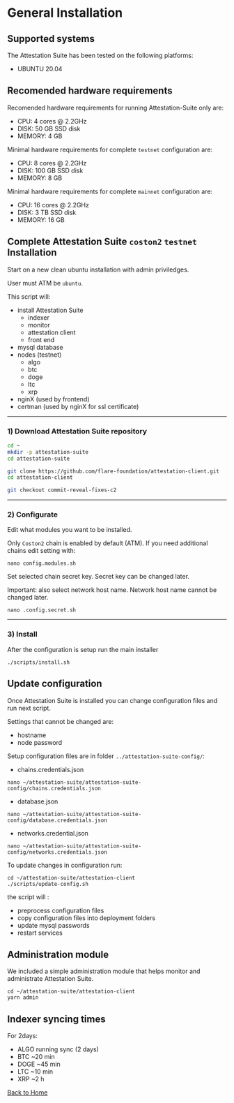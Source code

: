 # General Installation

## Supported systems

The Attestation Suite has been tested on the following platforms:

- UBUNTU 20.04

## Recomended hardware requirements

Recomended hardware requirements for running Attestation-Suite only are:
- CPU: 4 cores @ 2.2GHz
- DISK: 50 GB SSD disk
- MEMORY: 4 GB

Minimal hardware requirements for complete `testnet` configuration are:
- CPU: 8 cores @ 2.2GHz
- DISK: 100 GB SSD disk
- MEMORY: 8 GB

Minimal hardware requirements for complete `mainnet` configuration are:
- CPU: 16 cores @ 2.2GHz
- DISK: 3 TB SSD disk
- MEMORY: 16 GB

## Complete Attestation Suite `coston2` `testnet` Installation

Start on a new clean ubuntu installation with admin priviledges.

User must ATM be `ubuntu`.

This script will:
- install Attestation Suite
    - indexer
    - monitor
    - attestation client
    - front end
- mysql database
- nodes (testnet)
    - algo
    - btc
    - doge
    - ltc
    - xrp
- nginX (used by frontend)
- certman (used by nginX for ssl certificate)

---
### 1) Download Attestation Suite repository

``` bash
cd ~
mkdir -p attestation-suite
cd attestation-suite

git clone https://github.com/flare-foundation/attestation-client.git
cd attestation-client

git checkout commit-reveal-fixes-c2

```

---
### 2) Configurate

Edit what modules you want to be installed.

Only `Coston2` chain is enabled by default (ATM).
If you need additional chains edit setting with:
```
nano config.modules.sh
```

Set selected chain secret key. Secret key can be changed later.

Important: also select network host name. Network host name cannot be changed later.
```
nano .config.secret.sh
```

---
### 3) Install
After the configuration is setup run the main installer
```
./scripts/install.sh
```

## Update configuration
Once Attestation Suite is installed you can change configuration files and run next script.

Settings that cannot be changed are:
- hostname
- node password


Setup configuration files are in folder `../attestation-suite-config/`:
- chains.credentials.json 
```
nano ~/attestation-suite/attestation-suite-config/chains.credentials.json
```
- database.json
```
nano ~/attestation-suite/attestation-suite-config/database.credentials.json
```
- networks.credential.json
```
nano ~/attestation-suite/attestation-suite-config/networks.credentials.json
```

To update changes in configuration run:
```
cd ~/attestation-suite/attestation-client
./scripts/update-config.sh
```

the script will :
- preprocess configuration files
- copy configuration files into deployment folders
- update mysql passwords
- restart services


## Administration module
We included a simple administration module that helps monitor and administrate Attestation Suite.

```
cd ~/attestation-suite/attestation-client
yarn admin
```

## Indexer syncing times

For 2days:

- ALGO running sync (2 days)
- BTC ~20 min
- DOGE ~45 min
- LTC ~10 min
- XRP ~2 h

[Back to Home](./../README.md)
